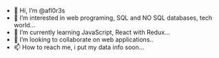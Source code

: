 - 👋 Hi, I’m @afl0r3s
- 👀 I’m interested in web programing, SQL and NO SQL databases, tech world...
- 🌱 I’m currently learning JavaScript, React with Redux...
- 💞️ I’m looking to collaborate on web applications..
- 📫 How to reach me, i put my data info soon...

<!---
afl0r3s/afl0r3s is a ✨ special ✨ repository because its `README.md` (this file) appears on your GitHub profile.
You can click the Preview link to take a look at your changes.
--->
